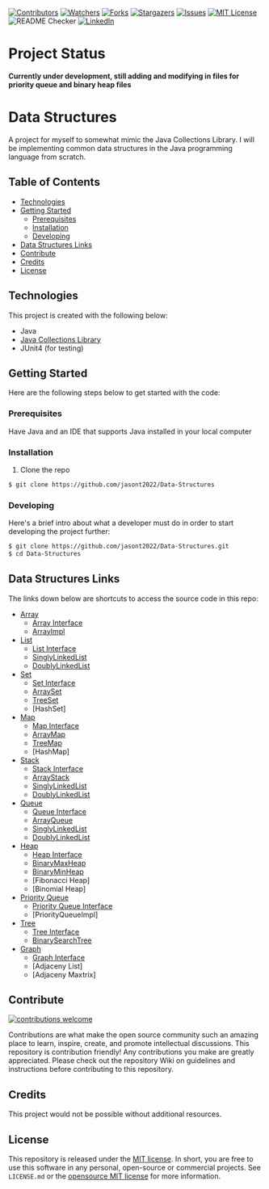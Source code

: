 <!-- PROJECT SHIELDS -->
<!--
*** Using markdown "reference style" links for readability.
*** Reference links are enclosed in brackets [ ] instead of parentheses ( ).
*** See the bottom of this document for the declaration of the reference variables
-->
[![Contributors][contributors-shield]][contributors-url]
[![Watchers][watchers-shield]][watchers-url]
[![Forks][forks-shield]][forks-url]
[![Stargazers][stars-shield]][stars-url]
[![Issues][issues-shield]][issues-url]
[![MIT License][license-shield]][license-url]
![README Checker](https://github.com/jasont2022/Data-Structures/workflows/README%20URL%20Checker/badge.svg)
[![LinkedIn][linkedin-shield]][linkedin-url]

# Project Status
**Currently under development, still adding and modifying in files for priority queue and binary heap files**

# Data Structures
A project for myself to somewhat mimic the Java Collections Library. I will be implementing common data structures in the Java programming language from scratch.

## Table of Contents
* [Technologies](#technologies)
* [Getting Started](#getting-started)
  * [Prerequisites](#prerequisites)
  * [Installation](#installation)
  * [Developing](#developing)
* [Data Structures Links](#data-structures-links)
* [Contribute](#contribute)
* [Credits](#credits)
* [License](#license)

## Technologies
This project is created with the following below:
* Java
* [Java Collections Library](https://docs.oracle.com/javase/7/docs/api/java/util/Collections.html)
* JUnit4 \(for testing\)

## Getting Started
Here are the following steps below to get started with the code:
### Prerequisites
Have Java and an IDE that supports Java installed in your local computer
### Installation
1. Clone the repo
```bash
$ git clone https://github.com/jasont2022/Data-Structures
```
### Developing
Here's a brief intro about what a developer must do in order to start developing the project further:
```bash
$ git clone https://github.com/jasont2022/Data-Structures.git
$ cd Data-Structures
```

## Data Structures Links
The links down below are shortcuts to access the source code in this repo:
* [Array](https://github.com/jasont2022/Data-Structures/tree/master/src/main/array)
  * [Array Interface](https://github.com/jasont2022/Data-Structures/tree/master/src/main/array/Array.java)
  * [ArrayImpl](https://github.com/jasont2022/Data-Structures/tree/master/src/main/array/ArrayImpl.java)
* [List](https://github.com/jasont2022/Data-Structures/tree/master/src/main/list)
  * [List Interface](https://github.com/jasont2022/Data-Structures/tree/master/src/main/list/List.java)
  * [SinglyLinkedList](https://github.com/jasont2022/Data-Structures/tree/master/src/main/list/SinglyLinkedList.java)
  * [DoublyLinkedList](https://github.com/jasont2022/Data-Structures/tree/master/src/main/list/DoublyLinkedList.java)
* [Set](https://github.com/jasont2022/Data-Structures/tree/master/src/main/set)
  * [Set Interface](https://github.com/jasont2022/Data-Structures/tree/master/src/main/set/Set.java)
  * [ArraySet](https://github.com/jasont2022/Data-Structures/tree/master/src/main/set/ArraySet.java)
  * [TreeSet](https://github.com/jasont2022/Data-Structures/tree/master/src/main/set/TreeSet.java)
  * [HashSet]
* [Map](https://github.com/jasont2022/Data-Structures/tree/master/src/main/map)
  * [Map Interface](https://github.com/jasont2022/Data-Structures/tree/master/src/main/map/Map.java)
  * [ArrayMap](https://github.com/jasont2022/Data-Structures/tree/master/src/main/map/ArrayMap.java)
  * [TreeMap](https://github.com/jasont2022/Data-Structures/tree/master/src/main/map/TreeMap.java)
  * [HashMap]
* [Stack](https://github.com/jasont2022/Data-Structures/tree/master/src/main/stack)
  * [Stack Interface](https://github.com/jasont2022/Data-Structures/tree/master/src/main/stack/Stack.java)
  * [ArrayStack](https://github.com/jasont2022/Data-Structures/tree/master/src/main/stack/ArrayStack.java)
  * [SinglyLinkedList](https://github.com/jasont2022/Data-Structures/tree/master/src/main/list/SinglyLinkedList.java)
  * [DoublyLinkedList](https://github.com/jasont2022/Data-Structures/tree/master/src/main/list/DoublyLinkedList.java)
* [Queue](https://github.com/jasont2022/Data-Structures/tree/master/src/main/queue)
  * [Queue Interface](https://github.com/jasont2022/Data-Structures/tree/master/src/main/queue/Queue.java)
  * [ArrayQueue](https://github.com/jasont2022/Data-Structures/tree/master/src/main/queue/ArrayQueue.java)
  * [SinglyLinkedList](https://github.com/jasont2022/Data-Structures/tree/master/src/main/list/SinglyLinkedList.java)
  * [DoublyLinkedList](https://github.com/jasont2022/Data-Structures/tree/master/src/main/list/DoublyLinkedList.java)
* [Heap](https://github.com/jasont2022/Data-Structures/tree/master/src/main/heap)
  * [Heap Interface](https://github.com/jasont2022/Data-Structures/tree/master/src/main/heap/Heap.java)
  * [BinaryMaxHeap](https://github.com/jasont2022/Data-Structures/tree/master/src/main/heap/BinaryMaxHeap.java)
  * [BinaryMinHeap](https://github.com/jasont2022/Data-Structures/tree/master/src/main/heap/BinaryMinHeap.java)
  * [Fibonacci Heap]
  * [Binomial Heap]
* [Priority Queue](https://github.com/jasont2022/Data-Structures/tree/master/src/main/priorityqueue)
  * [Priority Queue Interface](https://github.com/jasont2022/Data-Structures/tree/master/src/main/priorityqueue/PriorityQueue.java)
  * [PriorityQueueImpl]
* [Tree](https://github.com/jasont2022/Data-Structures/tree/master/src/main/tree)
  * [Tree Interface](https://github.com/jasont2022/Data-Structures/tree/master/src/main/tree/Tree.java)
  * [BinarySearchTree](https://github.com/jasont2022/Data-Structures/tree/master/src/main/tree/BinarySearchTree.java)
* [Graph](https://github.com/jasont2022/Data-Structures/tree/master/src/main/graph)
  * [Graph Interface](https://github.com/jasont2022/Data-Structures/tree/master/src/main/graph/Graph.java)
  * [Adjaceny List]
  * [Adjaceny Maxtrix]

## Contribute 
[![contributions welcome](https://img.shields.io/badge/contributions-welcome-brightgreen.svg?style=flat)][issues-url]

Contributions are what make the open source community such an amazing place to learn, inspire, create, and promote intellectual discussions. This repository is contribution friendly! Any contributions you make are greatly appreciated. Please check out the repository Wiki on guidelines and instructions before contributing to this repository.

## Credits
This project would not be possible without additional resources.

## License
This repository is released under the [MIT license][license-url]. In short, you are free to use this software in any personal, open-source or commercial projects. See `LICENSE.md` or the [opensource MIT license](https://opensource.org/licenses/MIT) for more information.

<!-- Links -->
[contributors-shield]: https://img.shields.io/github/contributors/jasont2022/Data-Structures.svg?color=brightgreen&style=flat-square
[contributors-url]: https://github.com/jasont2022/Data-Structures/graphs/contributors
[watchers-shield]: https://img.shields.io/github/watchers/jasont2022/Data-Structures?style=flat-square
[watchers-url]: https://github.com/jasont2022/Data-Structures/watchers
[forks-shield]: https://img.shields.io/github/forks/jasont2022/Data-Structures.svg?style=flat-square
[forks-url]: https://github.com/jasont2022/Data-Structures/network/members
[stars-shield]: https://img.shields.io/github/stars/jasont2022/Data-Structures.svg?style=flat-square
[stars-url]: https://github.com/jasont2022/Data-Structures/stargazers
[issues-shield]: https://img.shields.io/github/issues/jasont2022/Data-Structures?color=success&style=flat-square
[issues-url]: https://github.com/jasont2022/Data-Structures/issues
[license-shield]: https://img.shields.io/github/license/jasont2022/Data-Structures.svg?style=flat-square
[license-url]: https://github.com/jasont2022/Data-Structures/blob/master/LICENSE.md
[linkedin-shield]: https://img.shields.io/badge/-LinkedIn-black.svg?style=flat-square&logo=linkedin&colorB=555
[linkedin-url]: https://linkedin.com/in/jasontran2022
